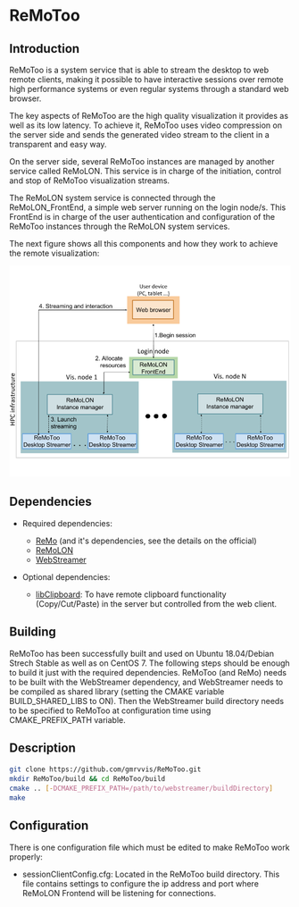 ReMoToo
=====================================================
## Introduction

ReMoToo is a system service that is able to stream the desktop to web remote
clients, making it possible to have interactive sessions over remote high performance 
systems or even regular systems through a standard web browser. 

The key aspects of ReMoToo are the high quality visualization it provides as 
well as its low latency. To achieve it, ReMoToo uses video compression on the 
server side and sends the generated video stream to the client in a transparent 
and easy way.

On the server side, several ReMoToo instances are managed by another service 
called ReMoLON. This service is in charge of the initiation, control and stop of 
ReMoToo visualization streams.

The ReMoLON system service is connected through the ReMoLON_FrontEnd, a simple web
server running on the login node/s. This FrontEnd is in charge of the user 
authentication and configuration of the ReMoToo instances through the ReMoLON system services.

The next figure shows all this components and how they work to achieve 
the remote visualization:

![Remote Rendering Infrastructure](Graph.png)

## Dependencies
* Required dependencies:
    * [ReMo](https://github.com/HBPVIS/remo) (and it's dependencies, see the details on the official)
    * [ReMoLON](https://github.com/HBPVIS/remolon)
    * [WebStreamer](https://github.com/HBPVIS/webstreamer)

* Optional dependencies:
    * [libClipboard](https://github.com/jtanx/libclipboard): To have remote clipboard
    functionality (Copy/Cut/Paste) in the server but controlled from the web client.

## Building

ReMoToo has been successfully built and used on Ubuntu 18.04/Debian Strech Stable 
as well as on CentOS 7. The following steps should be enough to build it just 
with the required dependencies. ReMoToo (and ReMo) needs to be built with the 
WebStreamer dependency, and WebStreamer needs to be compiled as shared library 
(setting the CMAKE variable BUILD_SHARED_LIBS to ON). Then the WebStreamer 
build directory needs to be specified to ReMoToo at configuration time using 
CMAKE_PREFIX_PATH variable.

## Description

```bash
git clone https://github.com/gmrvvis/ReMoToo.git
mkdir ReMoToo/build && cd ReMoToo/build
cmake .. [-DCMAKE_PREFIX_PATH=/path/to/webstreamer/buildDirectory]
make
```

## Configuration
There is one configuration file which must be edited to make ReMoToo work properly:

* sessionClientConfig.cfg: Located in the ReMoToo build directory. This file 
contains settings to configure the ip address and port where ReMoLON Frontend 
will be listening for connections.
